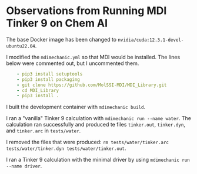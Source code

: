 # Observations from Running MDI Tinker 9 on Chem AI

The base Docker image has been changed to `nvidia/cuda:12.3.1-devel-ubuntu22.04`.

I modified the `mdimechanic.yml` so that MDI would be installed. The lines below were commented out, but I uncommented them.

```yaml
    - pip3 install setuptools
    - pip3 install packaging
    - git clone https://github.com/MolSSI-MDI/MDI_Library.git
    - cd MDI_Library
    - pip3 install .
```

I built the development container with `mdimechanic build`.

I ran a "vanilla" Tinker 9 calculation with `mdimechanic run --name water`. The calculation ran successfully and produced te files `tinker.out`, `tinker.dyn`, and `tinker.arc` in `tests/water`.

I removed the files that were produced: `rm tests/water/tinker.arc tests/water/tinker.dyn tests/water/tinker.out`.

I ran a Tinker 9 calculation with the minimal driver by using `mdimechanic run --name driver`.